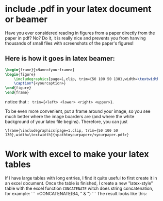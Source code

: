 # include .pdf in your latex document or beamer
Have you ever considered reading in figures from a paper directly from the paper in pdf? No? Do it, it is really nice and prevents you from hanving thousands of small files with screenshots of the paper's figures!

## Here is how it goes in latex beamer:
```latex
\begin{frame}{<Nameofyourframe>}
\begin{figure}
    \includegraphics[page=1,clip, trim={50 100 50 130},width=\textwidth]{<pathtoyourpaper>/<yourpaper.pdf>}
    \caption*{<yourcaption>}
\end{figure}
\end{frame}
```
notice that : ` trim={<left> <lower> <right> <upper>}`.

To be even more convenient, put a frame around your image, so you see much better where the image boarders are (and where the white background of your latex file begins). Therefore, you can just

`\frame{\includegraphics[page=1,clip, trim={50 100 50 130},width=\textwidth]{<pathtoyourpaper>/<yourpaper.pdf>}`

# Work with excel to make your latex tables
If I have large tables with long entries, I find it quite useful to first create it in an excel document. Once the table is finished, I create a new "latex-style" table with the excel function `CONCATENATE` witch does string concatenation, for example:
´´´
=CONCATENATE(B4, " & ")
´´´
The result looks like this: 
